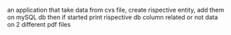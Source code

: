 an application that take data from cvs file, create rispective entity, add them on mySQL db then if started print rispective db column related or not data on 2 different pdf files
